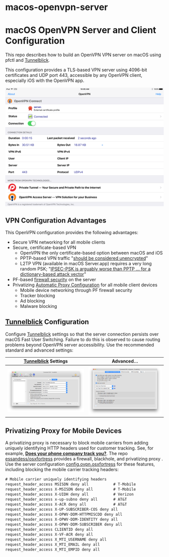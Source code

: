 macos-openvpn-server
==================

# macOS OpenVPN Server and Client Configuration

This repo describes how to build an OpenVPN VPN server on macOS using pfctl and [Tunnelblick](../../../../Tunnelblick/Tunnelblick).

This configuration provides a TLS-based VPN server using 4096-bit certificates and UDP port 443, accessible by any OpenVPN client, especially iOS with the OpenVPN app.

![OpenVPN iPad](images/OpenVPN_iPad.PNG)

## VPN Configuration Advantages

This OpenVPN configuration provides the following advantages:

* Secure VPN networking for all mobile clients
* Secure, certificate-based VPN
    * OpenVPN the only certificate-based option between macOS and iOS
    * PPTP-based VPN traffic "[should be considered unencrypted](https://www.cloudcracker.com/blog/2012/07/29/cracking-ms-chap-v2/)"
    * L2TP VPN (available in macOS Server.app) requires a very long random PSK; "[IPSEC-PSK is arguably worse than PPTP … for a dictionary-based attack vector](https://www.cloudcracker.com/blog/2012/07/29/cracking-ms-chap-v2/)"
* PF-based [firewall security](../../../osxfortress) on the server
* Privatizing [Automatic Proxy Configuration](../../../osxfortress) for all mobile client devices
    * Mobile device networking through PF firewall security
    * Tracker blocking
    * Ad blocking
    * Malware blocking

## [Tunnelblick](../../../../Tunnelblick/Tunnelblick) Configuration

Configure [Tunnelblick](../../../../Tunnelblick/Tunnelblick) settings so that the server connection persists over macOS Fast User Switching. Failure to do this is observed to cause routing problems beyond OpenVPN server accessibility. Use the recommended standard and advanced settings:

| [Tunnelblick](../../../../Tunnelblick/Tunnelblick) Settings |  Advanced… |
:------------------------------------------------------------:|:-------------------------:
![Tunnelblick Settings](images/Tunnelblick%20Settings.png)|![Tunnelblick Advanced Settings](images/Tunnelblick%20Advanced%20Settings.png)

## Privatizing Proxy for Mobile Devices

A privatizing proxy is necessary to block mobile carriers from adding uniquely identifying HTTP headers used for customer tracking. See, for example, __[
Does your phone company track you?](http://arstechnica.com/security/2014/11/does-your-phone-company-track-you/)__. The repo [essandess/osxfortress](../../../osxfortress) provides a firewall,
blackhole, and privatizing proxy . Use the server configuration
[config.ovpn.osxfortress](openvpn-server-tun.tblk/config.ovpn.osxfortress) for these features, including blocking the mobile carrier tracking headers:

```
# Mobile carrier uniquely identifying headers
request_header_access MSISDN deny all           # T-Mobile
request_header_access X-MSISDN deny all         # T-Mobile
request_header_access X-UIDH deny all           # Verizon
request_header_access x-up-subno deny all       # AT&T
request_header_access X-ACR deny all            # AT&T
request_header_access X-UP-SUBSCRIBER-COS deny all
request_header_access X-OPWV-DDM-HTTPMISCDD deny all
request_header_access X-OPWV-DDM-IDENTITY deny all
request_header_access X-OPWV-DDM-SUBSCRIBER deny all
request_header_access CLIENTID deny all
request_header_access X-VF-ACR deny all
request_header_access X_MTI_USERNAME deny all
request_header_access X_MTI_EMAIL deny all
request_header_access X_MTI_EMPID deny all
```
